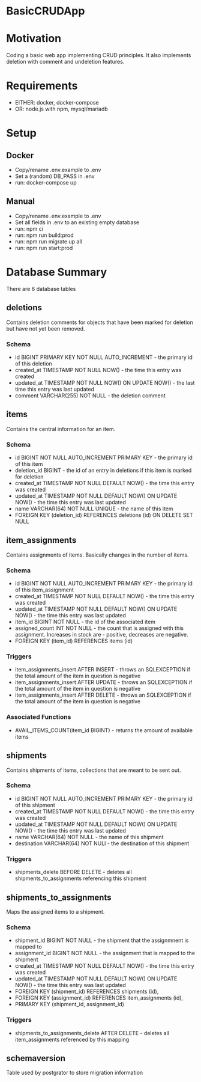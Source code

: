 # BasicCRUDApp

# Motivation
Coding a basic web app implementing CRUD principles. It also
implements deletion with comment and undeletion features.


# Requirements
- EITHER: docker, docker-compose
- OR: node.js with npm, mysql/mariadb


# Setup

## Docker
- Copy/rename .env.example to .env
- Set a (random) DB_PASS in .env
- run: docker-compose up


## Manual
- Copy/rename .env.example to .env
- Set all fields in .env to an existing empty database
- run: npm ci
- run: npm run build:prod
- run: npm run migrate up all
- run: npm run start:prod


# Database Summary
There are 6 database tables

## deletions
Contains deletion comments for objects that have been marked for deletion but have not yet been removed.

### Schema
- id BIGINT PRIMARY KEY NOT NULL AUTO_INCREMENT - the primary id of this deletion
- created_at TIMESTAMP NOT NULL NOW() - the time this entry was created
- updated_at  TIMESTAMP NOT NULL NOW() ON UPDATE NOW() - the last time this entry was last updated
- comment VARCHAR(255) NOT NULL - the deletion comment


## items
Contains the central information for an item.

### Schema
- id BIGINT NOT NULL AUTO_INCREMENT PRIMARY KEY - the primary id of this item
- deletion_id BIGINT - the id of an entry in deletions if this item is marked for deletion
- created_at TIMESTAMP NOT NULL DEFAULT NOW() - the time this entry was created
- updated_at TIMESTAMP NOT NULL DEFAULT NOW() ON UPDATE NOW() - the time this entry was last updated
- name VARCHAR(64) NOT NULL UNIQUE - the name of this item
- FOREIGN KEY (deletion_id) REFERENCES deletions (id) ON DELETE SET NULL


## item_assignments
Contains assignments of items. Basically changes in the number of items.

### Schema
- id BIGINT NOT NULL AUTO_INCREMENT PRIMARY KEY - the primary id of this item_assignment
- created_at TIMESTAMP NOT NULL DEFAULT NOW() - the time this entry was created
- updated_at TIMESTAMP NOT NULL DEFAULT NOW() ON UPDATE NOW() - the time this entry was last updated
- item_id BIGINT NOT NULL - the id of the associated item
- assigned_count INT NOT NULL - the count that is assigned with this assignment. Increases in stock are - positive, decreases are negative.
- FOREIGN KEY (item_id) REFERENCES items (id)

### Triggers
- item_assignments_insert AFTER INSERT - throws an SQLEXCEPTION if the total amount of the item in question is negative
- item_assignments_insert AFTER UPDATE - throws an SQLEXCEPTION if the total amount of the item in question is negative
- item_assignments_insert AFTER DELETE - throws an SQLEXCEPTION if the total amount of the item in question is negative

### Associated Functions
- AVAIL_ITEMS_COUNT(item_id BIGINT) - returns the amount of available items


## shipments
Contains shipments of items, collections that are meant to be sent out.

### Schema
- id BIGINT NOT NULL AUTO_INCREMENT PRIMARY KEY - the primary id of this shipment
- created_at TIMESTAMP NOT NULL DEFAULT NOW() - the time this entry was created
- updated_at TIMESTAMP NOT NULL DEFAULT NOW() ON UPDATE NOW() - the time this entry was last updated
- name VARCHAR(64) NOT NULL - the name of this shipment
- destination VARCHAR(64) NOT NULl - the destination of this shipment

### Triggers
- shipments_delete BEFORE DELETE - deletes all shipments_to_assignments referencing this shipment


## shipments_to_assignments
Maps the assigned items to a shipment.

### Schema
- shipment_id BIGINT NOT NULL - the shipment that the assignmnent is mapped to
- assignment_id BIGINT NOT NULL - the assignment that is mapped to the shipment
- created_at TIMESTAMP NOT NULL DEFAULT NOW() - the time this entry was created
- updated_at TIMESTAMP NOT NULL DEFAULT NOW() ON UPDATE NOW() - the time this entry was last updated
- FOREIGN KEY (shipment_id) REFERENCES shipments (id),
- FOREIGN KEY (assignment_id) REFERENCES item_assignments (id),
- PRIMARY KEY (shipment_id, assignment_id)

### Triggers
- shipments_to_assignments_delete AFTER DELETE - deletes all item_assignments referenced by this mapping


## schemaversion
Table used by postgrator to store migration information
